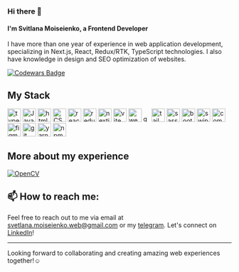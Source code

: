 ### Hi there 👋
#### I'm Svitlana Moiseienko, a Frontend Developer 

I have more than one year of experience in web application development, specializing in Next.js, React, Redux/RTK, TypeScript technologies. I also have knowledge in design and SEO optimization of websites.

[![Codewars Badge](https://www.codewars.com/users/luchi_web/badges/large)](https://www.codewars.com/users/dhanushka)

## My Stack
<a href="https://www.typescriptlang.org/" target="_blank"><img src="https://github.com/Luchiweb/Luchiweb/assets/106593720/95fa3f09-b3ac-4f03-96b7-6103eb386967" width="30" alt="typescript"></a>
<a href="https://developer.mozilla.org/en-US/docs/Web/JavaScript" target="_blank"><img src="https://github.com/Luchiweb/Luchiweb/assets/106593720/ed8cf31b-ad98-41c3-ab89-86228fbf61ae" width="30" alt="JavaScript"></a>
<a href="https://www.w3schools.com/html/" target="_blank"><img src="https://github.com/Luchiweb/Luchiweb/assets/106593720/8265eb25-47f3-4432-91ba-ea85ef4cf15e" width="30" alt="html"></a>
<a href="https://developer.mozilla.org/en-US/docs/Web/CSS" target="_blank"><img src="https://github.com/Luchiweb/Luchiweb/assets/106593720/ed4862f0-c2e2-4a1b-93bf-ee2d094fcf80" width="30" alt="CSS"></a>
<a href="https://react.dev/" target="_blank"><img src="https://github.com/Luchiweb/Luchiweb/assets/106593720/0553d6cd-2ef1-415d-9299-200799015084" width="30" alt="react"></a>
<a href="https://redux.js.org/" target="_blank"><img src="https://github.com/Luchiweb/Luchiweb/assets/106593720/2662ec78-c926-4dc3-b348-64a3623adcf0" width="30" alt="redux"></a>
<a href="https://nextjs.org/" target="_blank"><img src="https://github.com/Luchiweb/Luchiweb/assets/106593720/ad2851fc-06bf-4f7c-bd49-5408c899920e" width="30" alt="nextjs"></a>
<a href="https://vitejs.dev/" target="_blank"><img src="https://github.com/Luchiweb/Luchiweb/assets/106593720/4a2f21ca-ee4e-4ee1-854f-2eecf517d105" width="30" alt="vite"></a>
<a href="https://webpack.js.org/" target="_blank"><img src="https://github.com/Luchiweb/Luchiweb/assets/106593720/148f18c3-31a7-42f2-90e9-bd2e4714fabb" width="30" alt="webpack"></a>
<a href="https://gulpjs.com/" target="_blank"><img src="https://github.com/Luchiweb/Luchiweb/assets/106593720/d5844545-029f-468e-a360-2c659ba27fce" width="15" alt="gulp"></a>
<a href="https://tailwindcss.com/" target="_blank"><img src="https://github.com/Luchiweb/Luchiweb/assets/106593720/c17d4804-3466-49c4-90a7-d41709c1bf7c" width="30" alt="tailwind"></a>
<a href="https://sass-lang.com/" target="_blank"><img src="https://github.com/Luchiweb/Luchiweb/assets/106593720/deb0ae2a-a7b8-47bb-bbe1-01fd2aa8db3e" width="30" alt="sass"></a>
<a href="https://getbootstrap.com/" target="_blank"><img src="https://github.com/Luchiweb/Luchiweb/assets/106593720/2dd7c246-b145-41be-a8b1-92979a3e59f0" width="30" alt="bootstrap"></a>
<a href="https://swiperjs.com/" target="_blank"><img src="https://github.com/Luchiweb/Luchiweb/assets/106593720/ea0f8dde-b3e0-49ec-8cfa-487123c39930" width="30" alt="swiper"></a>
<a href="https://commercetools.com/" target="_blank"><img src="https://github.com/Luchiweb/Luchiweb/assets/106593720/3c2e6fb4-bbac-40c5-bf9f-dbeb335dc27b" width="30" alt="commercetools"></a>
<a href="https://www.figma.com/" target="_blank"><img src="https://github.com/Luchiweb/Luchiweb/assets/106593720/32695bcb-b58d-4403-926a-0423ea910d95" width="30" alt="figma"></a>
<a href="https://git-scm.com/" target="_blank"><img src="https://github.com/Luchiweb/Luchiweb/assets/106593720/e83e0bb7-09bb-4c07-84df-af55aec35641" width="30" alt="git"></a>
<a href="https://yarnpkg.com/" target="_blank"><img src="https://github.com/Luchiweb/Luchiweb/assets/106593720/3f80245d-ca67-4fe7-9320-ce12e6141d79" width="30" alt="yarn"></a>
<a href="https://www.npmjs.com/" target="_blank"><img src="https://github.com/Luchiweb/Luchiweb/assets/106593720/77397e8f-ed1e-4329-b438-3525e6dfc60f" width="30" alt="npm"></a>


## More about my experience 

[![OpenCV](https://img.shields.io/badge/opencv-%23white.svg?style=for-the-badge&logo=opencv&logoColor=white)](https://drive.google.com/file/d/14gCtCiuOhjAzDG4BXM_zxHI1sQyCEl08/view?usp=sharing)

## 📫 How to reach me:

Feel free to reach out to me via email at [svetlana.moiseienko.web@gmail.com](mailto:svetlana.moiseienko.web@gmail.com) or my [telegram](https://t.me/Luchi_web). Let's connect on [LinkedIn](https://www.linkedin.com/in/yourprofile)!

----
Looking forward to collaborating and creating amazing web experiences together!☺️



